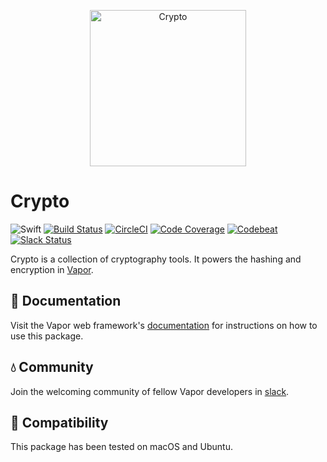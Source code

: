 <p align="center">
    <img
        src="http://project.unimarconi.it/talete/images/logo_crypto.png"
        align="center"
        alt="Crypto"
        width="250px"
    >
</p>

# Crypto

![Swift](http://img.shields.io/badge/swift-3.0-brightgreen.svg)
[![Build Status](https://travis-ci.org/vapor/crypto.svg?branch=master)](https://travis-ci.org/vapor/crypto)
[![CircleCI](https://circleci.com/gh/vapor/crypto.svg?style=shield)](https://circleci.com/gh/vapor/crypto)
[![Code Coverage](https://codecov.io/gh/vapor/crypto/branch/master/graph/badge.svg)](https://codecov.io/gh/vapor/crypto)
[![Codebeat](https://codebeat.co/badges/a793ad97-47e3-40d9-82cf-2aafc516ef4e)](https://codebeat.co/projects/github-com-vapor-crypto)
[![Slack Status](http://vapor.team/badge.svg)](http://vapor.team)

Crypto is a collection of cryptography tools. It powers the hashing and encryption in [Vapor](https://github.com/vapor/vapor).

## 📖 Documentation

Visit the Vapor web framework's [documentation](http://docs.vapor.codes) for instructions on how to use this package.

## 💧 Community

Join the welcoming community of fellow Vapor developers in [slack](http://vapor.team).

## 🔧 Compatibility

This package has been tested on macOS and Ubuntu.
